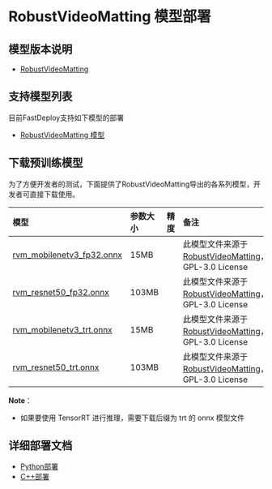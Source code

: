 # RobustVideoMatting 模型部署

## 模型版本说明

- [RobustVideoMatting](https://github.com/PeterL1n/RobustVideoMatting/commit/81a1093)

## 支持模型列表

目前FastDeploy支持如下模型的部署

- [RobustVideoMatting 模型](https://github.com/PeterL1n/RobustVideoMatting)

## 下载预训练模型

为了方便开发者的测试，下面提供了RobustVideoMatting导出的各系列模型，开发者可直接下载使用。

| 模型                                                               | 参数大小    | 精度    | 备注 |
|:---------------------------------------------------------------- |:----- |:----- | :------ |
| [rvm_mobilenetv3_fp32.onnx](https://bj.bcebos.com/paddlehub/fastdeploy/rvm_mobilenetv3_fp32.onnx) | 15MB ||此模型文件来源于[RobustVideoMatting](https://github.com/PeterL1n/RobustVideoMatting/commit/81a1093)，GPL-3.0 License |
| [rvm_resnet50_fp32.onnx](https://bj.bcebos.com/paddlehub/fastdeploy/rvm_resnet50_fp32.onnx) | 103MB | |此模型文件来源于[RobustVideoMatting](https://github.com/PeterL1n/RobustVideoMatting/commit/81a1093)，GPL-3.0 License |
| [rvm_mobilenetv3_trt.onnx](https://bj.bcebos.com/paddlehub/fastdeploy/rvm_mobilenetv3_trt.onnx) | 15MB | |此模型文件来源于[RobustVideoMatting](https://github.com/PeterL1n/RobustVideoMatting/commit/81a1093)，GPL-3.0 License |
| [rvm_resnet50_trt.onnx](https://bj.bcebos.com/paddlehub/fastdeploy/rvm_resnet50_trt.onnx) | 103MB | | 此模型文件来源于[RobustVideoMatting](https://github.com/PeterL1n/RobustVideoMatting/commit/81a1093)，GPL-3.0 License |

**Note**：
- 如果要使用 TensorRT 进行推理，需要下载后缀为 trt 的 onnx 模型文件

## 详细部署文档

- [Python部署](python)
- [C++部署](cpp)
